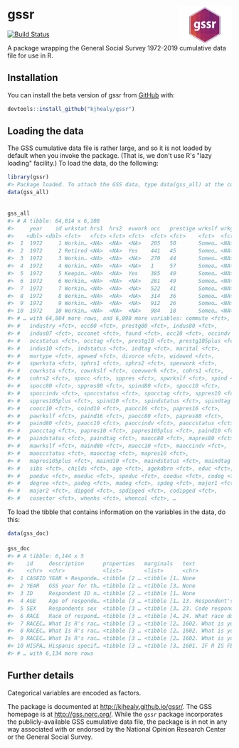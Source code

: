 <!-- README.md is generated from README.Rmd. Please edit that file -->



# gssr <img src="man/figures/gssr.png" align="right" width="120" />

<!-- badges: start -->
[![Build Status](https://travis-ci.org/kjhealy/gssr.svg?branch=master)](https://travis-ci.org/kjhealy/gssr) 

<!-- badges: end -->

A package wrapping the General Social Survey 1972-2019 cumulative data file for use in R.

## Installation

You can install the beta version of gssr from [GitHub](https://github.com/kjhealy/gssr) with:

``` r
devtools::install_github("kjhealy/gssr")
```

## Loading the data

The GSS cumulative data file is rather large, and so it is not loaded by default when you invoke the package. (That is, we don't use R's "lazy loading" facility.) To load the data, do the following:


```r
library(gssr)
#> Package loaded. To attach the GSS data, type data(gss_all) at the console. For the codebook, type data(gss_doc).
data(gss_all)
```


```r

gss_all
#> # A tibble: 64,814 x 6,108
#>     year    id wrkstat hrs1  hrs2  evwork occ   prestige wrkslf wrkgovt
#>    <dbl> <dbl> <fct>   <fct> <fct> <fct>  <fct> <fct>    <fct>  <fct>  
#>  1  1972     1 Workin… <NA>  <NA>  <NA>   205   50       Someo… <NA>   
#>  2  1972     2 Retired <NA>  <NA>  Yes    441   45       Someo… <NA>   
#>  3  1972     3 Workin… <NA>  <NA>  <NA>   270   44       Someo… <NA>   
#>  4  1972     4 Workin… <NA>  <NA>  <NA>   1     57       Someo… <NA>   
#>  5  1972     5 Keepin… <NA>  <NA>  Yes    385   40       Someo… <NA>   
#>  6  1972     6 Workin… <NA>  <NA>  <NA>   281   49       Someo… <NA>   
#>  7  1972     7 Workin… <NA>  <NA>  <NA>   522   41       Someo… <NA>   
#>  8  1972     8 Workin… <NA>  <NA>  <NA>   314   36       Someo… <NA>   
#>  9  1972     9 Workin… <NA>  <NA>  <NA>   912   26       Someo… <NA>   
#> 10  1972    10 Workin… <NA>  <NA>  <NA>   984   18       Someo… <NA>   
#> # … with 64,804 more rows, and 6,098 more variables: commute <fct>,
#> #   industry <fct>, occ80 <fct>, prestg80 <fct>, indus80 <fct>,
#> #   indus07 <fct>, occonet <fct>, found <fct>, occ10 <fct>, occindv <fct>,
#> #   occstatus <fct>, occtag <fct>, prestg10 <fct>, prestg105plus <fct>,
#> #   indus10 <fct>, indstatus <fct>, indtag <fct>, marital <fct>,
#> #   martype <fct>, agewed <fct>, divorce <fct>, widowed <fct>,
#> #   spwrksta <fct>, sphrs1 <fct>, sphrs2 <fct>, spevwork <fct>,
#> #   cowrksta <fct>, cowrkslf <fct>, coevwork <fct>, cohrs1 <fct>,
#> #   cohrs2 <fct>, spocc <fct>, sppres <fct>, spwrkslf <fct>, spind <fct>,
#> #   spocc80 <fct>, sppres80 <fct>, spind80 <fct>, spocc10 <fct>,
#> #   spoccindv <fct>, spoccstatus <fct>, spocctag <fct>, sppres10 <fct>,
#> #   sppres105plus <fct>, spind10 <fct>, spindstatus <fct>, spindtag <fct>,
#> #   coocc10 <fct>, coind10 <fct>, paocc16 <fct>, papres16 <fct>,
#> #   pawrkslf <fct>, paind16 <fct>, paocc80 <fct>, papres80 <fct>,
#> #   paind80 <fct>, paocc10 <fct>, paoccindv <fct>, paoccstatus <fct>,
#> #   paocctag <fct>, papres10 <fct>, papres105plus <fct>, paind10 <fct>,
#> #   paindstatus <fct>, paindtag <fct>, maocc80 <fct>, mapres80 <fct>,
#> #   mawrkslf <fct>, maind80 <fct>, maocc10 <fct>, maoccindv <fct>,
#> #   maoccstatus <fct>, maocctag <fct>, mapres10 <fct>,
#> #   mapres105plus <fct>, maind10 <fct>, maindstatus <fct>, maindtag <fct>,
#> #   sibs <fct>, childs <fct>, age <fct>, agekdbrn <fct>, educ <fct>,
#> #   paeduc <fct>, maeduc <fct>, speduc <fct>, coeduc <fct>, codeg <fct>,
#> #   degree <fct>, padeg <fct>, madeg <fct>, spdeg <fct>, major1 <fct>,
#> #   major2 <fct>, dipged <fct>, spdipged <fct>, codipged <fct>,
#> #   cosector <fct>, whenhs <fct>, whencol <fct>, …
```

To load the tibble that contains information on the variables in the data, do this:


```r
data(gss_doc)

gss_doc
#> # A tibble: 6,144 x 5
#>    id     description      properties   marginals   text                   
#>    <chr>  <chr>            <list>       <list>      <chr>                  
#>  1 CASEID YEAR + Responde… <tibble [2 … <tibble [1… None                   
#>  2 YEAR   GSS year for th… <tibble [2 … <tibble [3… None                   
#>  3 ID     Respondent ID n… <tibble [2 … <tibble [1… None                   
#>  4 AGE    Age of responde… <tibble [3 … <tibble [1… 13. Respondent's age   
#>  5 SEX    Respondents sex  <tibble [3 … <tibble [3… 23. Code respondent's …
#>  6 RACE   Race of respond… <tibble [3 … <tibble [4… 24. What race do you c…
#>  7 RACEC… What Is R's rac… <tibble [3 … <tibble [2… 1602. What is your rac…
#>  8 RACEC… What Is R's rac… <tibble [3 … <tibble [2… 1602. What is your rac…
#>  9 RACEC… What Is R's rac… <tibble [3 … <tibble [2… 1602. What is your rac…
#> 10 HISPA… Hispanic specif… <tibble [3 … <tibble [3… 1601. IF R IS FEMALE, …
#> # … with 6,134 more rows
```

## Further details

Categorical variables are encoded as factors.

The package is documented at <http://kjhealy.github.io/gssr/>. The GSS homepage is at <http://gss.norc.org/>. While the `gssr` package incorporates the publicly-available GSS cumulative data file, the package is in not in any way associated with or endorsed by the National Opinion Research Center or the General Social Survey. 
